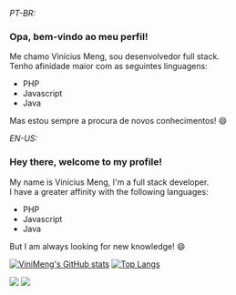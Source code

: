 *PT-BR:*
### Opa, bem-vindo ao meu perfil!
Me chamo Vinícius Meng, sou desenvolvedor full stack.  
Tenho afinidade maior com as seguintes linguagens:
  - PHP  
  - Javascript  
  - Java  
  
Mas estou sempre a procura de novos conhecimentos! 😄
  
*EN-US:*
### Hey there, welcome to my profile!
My name is Vinícius Meng, I'm a full stack developer.  
I have a greater affinity with the following languages:  
  - PHP  
  - Javascript  
  - Java  
  
But I am always looking for new knowledge! 😄

[![ViniMeng's GitHub stats](https://github-readme-stats.vercel.app/api?username=vinimeng&theme=onedark&show_icons=true)](https://github.com/anuraghazra/github-readme-stats)
[![Top Langs](https://github-readme-stats.vercel.app/api/top-langs/?username=vinimeng&layout=compact&theme=onedark)](https://github.com/anuraghazra/github-readme-stats)

<p align="left">
<a href="mailto:viniciusmeng2@gmail.com" alt="Gmail">
<img src="https://img.shields.io/badge/-viniciusmeng2@gmail.com-56100c?style=flat-square&labelColor=56100c&logo=gmail&logoCo" /></a>
  
<a href="https://www.linkedin.com/in/vinicius-meng/" alt="Linkedin">
<img src="https://img.shields.io/badge/-Vin%C3%ADcius%20Meng-blue?style=flat-square&logo=Linkedin&logoColor=white&link=https://www.linkedin.com/in/iuricode" /></a>
 
</p>

<!--
**vinimeng/vinimeng** is a ✨ _special_ ✨ repository because its `README.md` (this file) appears on your GitHub profile.

Here are some ideas to get you started:

- 🔭 I’m currently working on ...
- 🌱 I’m currently learning ...
- 👯 I’m looking to collaborate on ...
- 🤔 I’m looking for help with ...
- 💬 Ask me about ...
- 📫 How to reach me: ...
- 😄 Pronouns: ...
- ⚡ Fun fact: ...
-->
